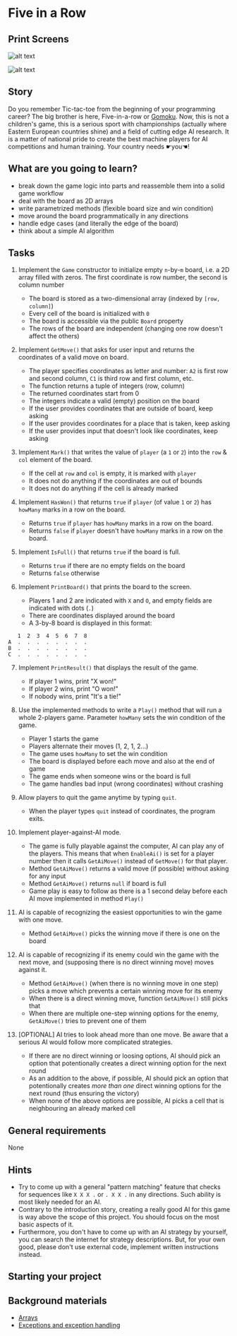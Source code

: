 # Five in a Row

## Print Screens

![alt text](FiveInRow/Properties/Resources/config.png?raw=true?style=centerme)

![alt text](FiveInRow/Properties/Resources/board.png?raw=true?style=centerme)

## Story

Do you remember Tic-tac-toe from the beginning of your programming career?
The big brother is here, Five-in-a-row or [Gomoku](https://en.wikipedia.org/wiki/Gomoku).
Now, this is not a children's game, this is a serious sport with championships
(actually where Eastern European countries shine) and a field of cutting edge AI
research. It is a matter of national pride to create the best machine players
for AI competitions and human training. Your country needs ☛you☚!

## What are you going to learn?

- break down the game logic into parts and reassemble them into a solid game workflow
- deal with the board as 2D arrays
- write parametrized methods (flexible board size and win condition)
- move around the board programmatically in any directions
- handle edge cases (and literally the edge of the board)
- think about a simple AI algorithm

## Tasks

1. Implement the `Game` constructor to initialize empty `n`-by-`m` board, i.e. a 2D array filled with zeros. The first coordinate is row number, the second is column number
    - The board is stored as a two-dimensional array (indexed by `[row, column]`)
    - Every cell of the board is initialized with `0`
    - The board is accessible via the public `Board` property
    - The rows of the board are independent (changing one row doesn't affect the others)

2. Implement `GetMove()` that asks for user input and returns the coordinates of a valid move on board.
    - The player specifies coordinates as letter and number: `A2` is first row and second column, `C1` is third row and first column, etc.
    - The function returns a tuple of integers (row, column)
    - The returned coordinates start from 0
    - The integers indicate a valid (empty) position on the board
    - If the user provides coordinates that are outside of board, keep asking
    - If the user provides coordinates for a place that is taken, keep asking
    - If the user provides input that doesn't look like coordinates, keep asking

3. Implement `Mark()` that writes the value of `player` (a `1` or `2`) into the `row` & `col` element of the board.
    - If the cell at `row` and `col` is empty, it is marked with `player`
    - It does not do anything if the coordinates are out of bounds
    - It does not do anything if the cell is already marked

4. Implement `HasWon()` that returns `true` if `player` (of value `1` or `2`) has `howMany` marks in a row on the board.
    - Returns `true` if `player` has `howMany` marks in a row on the board.
    - Returns `false` if `player` doesn't have `howMany` marks in a row on the board.

5. Implement `IsFull()` that returns `true` if the board is full.
    - Returns `true` if there are no empty fields on the board
    - Returns `false` otherwise

6. Implement `PrintBoard()` that prints the board to the screen.
    - Players 1 and 2 are indicated with `X` and `O`, and empty fields are indicated with dots (`.`)
    - There are coordinates displayed around the board
    - A 3-by-8 board is displayed in this format:
```
   1  2  3  4  5  6  7  8
A  .  .  .  .  .  .  .  .
B  .  .  .  .  .  .  .  .
C  .  .  .  .  .  .  .  .
```

7. Implement `PrintResult()` that displays the result of the game.
    - If player 1 wins, print "X won!"
    - If player 2 wins, print "O won!"
    - If nobody wins, print "It's a tie!"

8. Use the implemented methods to write a `Play()` method that will run a whole 2-players game. Parameter `howMany` sets the win condition of the game.
    - Player 1 starts the game
    - Players alternate their moves (1, 2, 1, 2...)
    - The game uses `howMany` to set the win condition
    - The board is displayed before each move and also at the end of game
    - The game ends when someone wins or the board is full
    - The game handles bad input (wrong coordinates) without crashing

9. Allow players to quit the game anytime by typing `quit`.
    - When the player types `quit` instead of coordinates, the program exits.

10. Implement player-against-AI mode.
    - The game is fully playable against the computer, AI can play any of the players. This means that when `EnableAi()` is set for a player number then it calls `GetAiMove()` instead of `GetMove()` for that player.
    - Method `GetAiMove()` returns a valid move (if possible) without asking for any input
    - Method `GetAiMove()` returns `null` if board is full
    - Game play is easy to follow as there is a 1 second delay before each AI move implemented in method `Play()`

11. AI is capable of recognizing the easiest opportunities to win the game with one move.
    - Method `GetAiMove()` picks the winning move if there is one on the board

12. AI is capable of recognizing if its enemy could win the game with the next move, and (supposing there is no direct winning move) moves against it.
    - Method `GetAiMove()` (when there is no winning move in one step) picks a move which prevents a certain winning move for its enemy
    - When there is a direct winning move, function `GetAiMove()` still picks that
    - When there are multiple one-step winning options for the enemy, `GetAiMove()` tries to prevent one of them

13. [OPTIONAL] AI tries to look ahead more than one move. Be aware that a serious AI would follow more complicated strategies.
    - If there are no direct winning or loosing options, AI should pick an option that potentionally creates a direct winning option for the next round
    - As an addition to the above, if possible, AI should pick an option that potentionally creates _more than one_ direct winning options for the next round (thus ensuring the victory)
    - When none of the above options are possible, AI picks a cell that is neighbouring an already marked cell

## General requirements

None

## Hints

- Try to come up with a general "pattern matching" feature that checks for
  sequences like `X X X .` or `. X X .` in any directions. Such ability is
  most likely needed for an AI.
- Contrary to the introduction story, creating a really good AI for this game
  is way above the scope of this project. You should focus on the most basic
  aspects of it.
- Furthermore, you don't have to come up with an AI strategy by yourself,
  you can search the internet for strategy descriptions. But, for your own good,
  please don't use external code, implement written instructions instead.

## Starting your project



## Background materials

- <i class="far fa-exclamation"></i> [Arrays](project/curriculum/materials/pages/csharp/arrays.md)
- [Exceptions and exception handling](https://docs.microsoft.com/en-us/dotnet/csharp/programming-guide/exceptions/)

